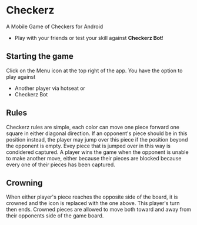 # Checkerz

A Mobile Game of Checkers for Android

- Play with your friends or test your skill against **Checkerz Bot**!

## Starting the game

Click on the Menu icon at the top right of the app. You have the option to play against

- Another player via hotseat or
- Checkerz Bot

## Rules

Checkerz rules are simple, each color can move one piece forward one square in either diagonal direction. If an opponent's piece should be in this position instead, the player may jump over this piece if the position beyond the opponent is empty. Evey piece that is jumped over in this way is condidered captured. A player wins the game when the opponent is unable to make another move, either because their pieces are blocked because every one of their pieces has been captured.

## Crowning

When either player's piece reaches the opposite side of the board, it is crowned and the icon is replaced with the one above. This player's turn then ends. Crowned pieces are allowed to move both toward and away from their opponents side of the game board.